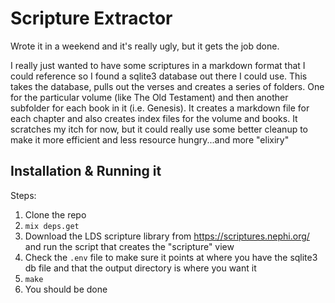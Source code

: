 # Scripture Extractor

Wrote it in a weekend and it's really ugly, but it gets the job done. 

I really just wanted to have some scriptures in a markdown format that I could reference so I found a sqlite3 database out there I could use. This takes the database, pulls out the verses and creates a series of folders. One for the particular volume (like The Old Testament) and then another subfolder for each book in it (i.e. Genesis). It creates a markdown file for each chapter and also creates index files for the volume and books. It scratches my itch for now, but it could really use some better cleanup to make it more efficient and less resource hungry...and more "elixiry"

## Installation & Running it

Steps: 
1. Clone the repo
2. `mix deps.get`
3. Download the LDS scripture library from https://scriptures.nephi.org/ and run the script that creates the "scripture" view
4. Check the `.env` file to make sure it points at where you have the sqlite3 db file and that the output directory is where you want it
5. `make`
6. You should be done
